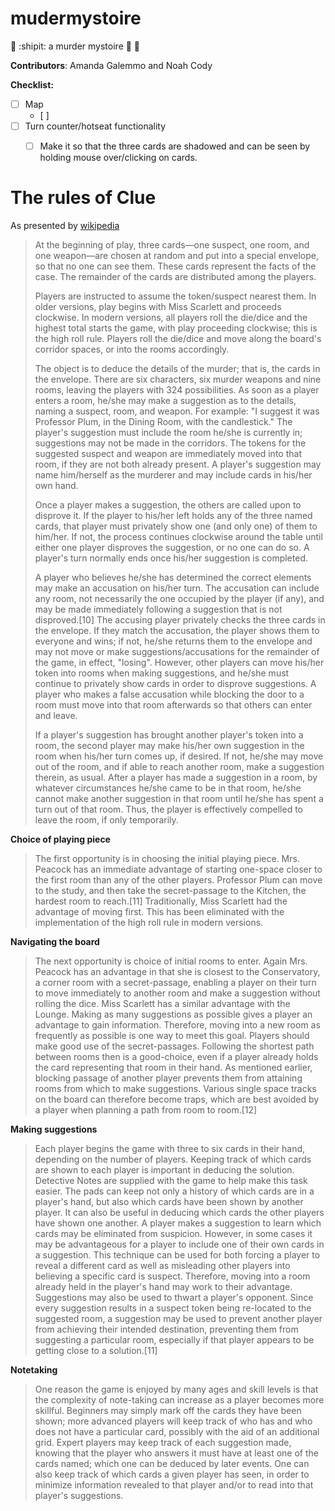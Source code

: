 # mudermystoire
:gun: :shipit: a murder mystoire :syringe: :smoking:

**Contributors**: Amanda Galemmo and Noah Cody

**Checklist:**
- [ ] Map
  - [ ] 
- [ ] Turn counter/hotseat functionality
  - [ ] Make it so that the three cards are shadowed and can be seen by holding mouse over/clicking on cards.
  
  
  
# The rules of Clue 
As presented by [wikipedia](https://en.wikipedia.org/wiki/Cluedo#Rules)
>At the beginning of play, three cards—one suspect, one room, and one weapon—are chosen at random and put into a special envelope, so that no one can see them. These cards represent the facts of the case. The remainder of the cards are distributed among the players.
>
>Players are instructed to assume the token/suspect nearest them. In older versions, play begins with Miss Scarlett and proceeds clockwise. In modern versions, all players roll the die/dice and the highest total starts the game, with play proceeding clockwise; this is the high roll rule. Players roll the die/dice and move along the board's corridor spaces, or into the rooms accordingly.
>
>The object is to deduce the details of the murder; that is, the cards in the envelope. There are six characters, six murder weapons and nine rooms, leaving the players with 324 possibilities. As soon as a player enters a room, he/she may make a suggestion as to the details, naming a suspect, room, and weapon. For example: "I suggest it was Professor Plum, in the Dining Room, with the candlestick." The player's suggestion must include the room he/she is currently in; suggestions may not be made in the corridors. The tokens for the suggested suspect and weapon are immediately moved into that room, if they are not both already present. A player's suggestion may name him/herself as the murderer and may include cards in his/her own hand.
>
>Once a player makes a suggestion, the others are called upon to disprove it. If the player to his/her left holds any of the three named cards, that player must privately show one (and only one) of them to him/her. If not, the process continues clockwise around the table until either one player disproves the suggestion, or no one can do so. A player's turn normally ends once his/her suggestion is completed.
>
>A player who believes he/she has determined the correct elements may make an accusation on his/her turn. The accusation can include any room, not necessarily the one occupied by the player (if any), and may be made immediately following a suggestion that is not disproved.[10] The accusing player privately checks the three cards in the envelope. If they match the accusation, the player shows them to everyone and wins; if not, he/she returns them to the envelope and may not move or make suggestions/accusations for the remainder of the game, in effect, "losing". However, other players can move his/her token into rooms when making suggestions, and he/she must continue to privately show cards in order to disprove suggestions. A player who makes a false accusation while blocking the door to a room must move into that room afterwards so that others can enter and leave.
>
>If a player's suggestion has brought another player's token into a room, the second player may make his/her own suggestion in the room when his/her turn comes up, if desired. If not, he/she may move out of the room, and if able to reach another room, make a suggestion therein, as usual. After a player has made a suggestion in a room, by whatever circumstances he/she came to be in that room, he/she cannot make another suggestion in that room until he/she has spent a turn out of that room. Thus, the player is effectively compelled to leave the room, if only temporarily.
>
**Choice of playing piece**
>The first opportunity is in choosing the initial playing piece. Mrs. Peacock has an immediate advantage of starting one-space closer to the first room than any of the other players. Professor Plum can move to the study, and then take the secret-passage to the Kitchen, the hardest room to reach.[11] Traditionally, Miss Scarlett had the advantage of moving first. This has been eliminated with the implementation of the high roll rule in modern versions.

**Navigating the board**
>The next opportunity is choice of initial rooms to enter. Again Mrs. Peacock has an advantage in that she is closest to the Conservatory, a corner room with a secret-passage, enabling a player on their turn to move immediately to another room and make a suggestion without rolling the dice. Miss Scarlett has a similar advantage with the Lounge. Making as many suggestions as possible gives a player an advantage to gain information. Therefore, moving into a new room as frequently as possible is one way to meet this goal. Players should make good use of the secret-passages. Following the shortest path between rooms then is a good-choice, even if a player already holds the card representing that room in their hand. As mentioned earlier, blocking passage of another player prevents them from attaining rooms from which to make suggestions. Various single space tracks on the board can therefore become traps, which are best avoided by a player when planning a path from room to room.[12]

**Making suggestions**
>Each player begins the game with three to six cards in their hand, depending on the number of players. Keeping track of which cards are shown to each player is important in deducing the solution. Detective Notes are supplied with the game to help make this task easier. The pads can keep not only a history of which cards are in a player's hand, but also which cards have been shown by another player. It can also be useful in deducing which cards the other players have shown one another. A player makes a suggestion to learn which cards may be eliminated from suspicion. However, in some cases it may be advantageous for a player to include one of their own cards in a suggestion. This technique can be used for both forcing a player to reveal a different card as well as misleading other players into believing a specific card is suspect. Therefore, moving into a room already held in the player's hand may work to their advantage. Suggestions may also be used to thwart a player's opponent. Since every suggestion results in a suspect token being re-located to the suggested room, a suggestion may be used to prevent another player from achieving their intended destination, preventing them from suggesting a particular room, especially if that player appears to be getting close to a solution.[11]

**Notetaking**
>One reason the game is enjoyed by many ages and skill levels is that the complexity of note-taking can increase as a player becomes more skillful. Beginners may simply mark off the cards they have been shown; more advanced players will keep track of who has and who does not have a particular card, possibly with the aid of an additional grid. Expert players may keep track of each suggestion made, knowing that the player who answers it must have at least one of the cards named; which one can be deduced by later events. One can also keep track of which cards a given player has seen, in order to minimize information revealed to that player and/or to read into that player's suggestions.

